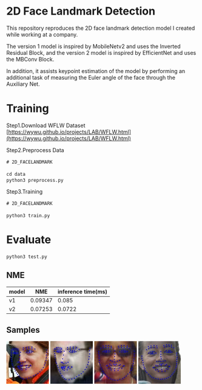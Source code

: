 # 2D Face Landmark Detection

This repository reproduces the 2D face landmark detection model I created while working at a company.

The version 1 model is inspired by MobileNetv2 and uses the Inverted Residual Block, and the version 2 model is inspired by EfficientNet and uses the MBConv Block.

In addition, it assists keypoint estimation of the model by performing an additional task of measuring the Euler angle of the face through the Auxiliary Net.

# Training

Step1.Download WFLW Dataset [https://wywu.github.io/projects/LAB/WFLW.html](https://wywu.github.io/projects/LAB/WFLW.html)

Step2.Preprocess Data

    # 2D_FACELANDMARK

    cd data
    python3 preprocess.py

Step3.Training

    # 2D_FACELANDMARK

    python3 train.py

# Evaluate

    python3 test.py

## NME

| model | NME     | inference time(ms) |
| ----- | ------- | ------------------ |
| v1    | 0.09347 | 0.085              |
| v2    | 0.07253 | 0.0722             |

## Samples

![sample1](./samples/0004.jpg) ![sample2](./samples/0005.jpg) ![sample3](./samples/0008.jpg) ![sample4](./samples/0009.jpg)
